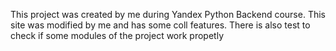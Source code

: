 This project was created by me during Yandex Python Backend course. This site was modified by me and has some coll features. There is also test to check if some modules of the project work propetly
